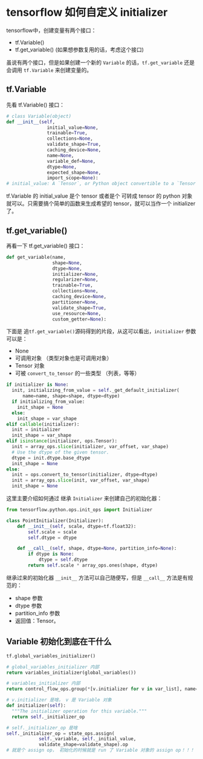 # tensorflow 如何自定义 initializer

tensorflow中，创建变量有两个接口：

* tf.Variable()
* tf.get_variable() (如果想参数复用的话，考虑这个接口)

虽说有两个接口，但是如果创建一个新的 `Variable` 的话，`tf.get_variable` 还是会调用 `tf.Variable` 来创建变量的。



## tf.Variable

先看 tf.Variable() 接口：

```python
# class Variable(object)
def __init__(self,
               initial_value=None,
               trainable=True,
               collections=None,
               validate_shape=True,
               caching_device=None,
               name=None,
               variable_def=None,
               dtype=None,
               expected_shape=None,
               import_scope=None):
# initial_value: A `Tensor`, or Python object convertible to a `Tensor`
```

tf.Variable 的 initial_value 是个 tensor 或者是个 可转成 tensor 的 python 对象就可以。只需要搞个简单的函数来生成希望的 tensor，就可以当作一个 initializer 了。



## tf.get_variable()

再看一下 tf.get_variable() 接口：

```python
def get_variable(name,
                 shape=None,
                 dtype=None,
                 initializer=None,
                 regularizer=None,
                 trainable=True,
                 collections=None,
                 caching_device=None,
                 partitioner=None,
                 validate_shape=True,
                 use_resource=None,
                 custom_getter=None):
```





下面是 追`tf.get_variable()`源码得到的片段，从这可以看出，`initializer` 参数可以是：

- None
- 可调用对象 （类型对象也是可调用对象）
- Tensor 对象
- 可被 `convert_to_tensor` 的一些类型 （列表，等等）

```python
if initializer is None:
  init, initializing_from_value = self._get_default_initializer(
      name=name, shape=shape, dtype=dtype)
  if initializing_from_value:
    init_shape = None
  else:
    init_shape = var_shape
elif callable(initializer):
  init = initializer
  init_shape = var_shape
elif isinstance(initializer, ops.Tensor):
  init = array_ops.slice(initializer, var_offset, var_shape)
  # Use the dtype of the given tensor.
  dtype = init.dtype.base_dtype
  init_shape = None
else:
  init = ops.convert_to_tensor(initializer, dtype=dtype)
  init = array_ops.slice(init, var_offset, var_shape)
  init_shape = None
```



这里主要介绍如何通过 继承 `Initializer` 来创建自己的初始化器：



```python
from tensorflow.python.ops.init_ops import Initializer

class PointInitializer(Initializer):
    def __init__(self, scale, dtype=tf.float32):
        self.scale = scale
        self.dtype = dtype

    def __call__(self, shape, dtype=None, partition_info=None):
        if dtype is None:
            dtype = self.dtype
        return self.scale * array_ops.ones(shape, dtype)
```

继承过来的初始化器 `__init__` 方法可以自己随便写，但是 `__call__` 方法是有规范的：

* shape 参数
* dtype 参数
* partition_info 参数
* 返回值：Tensor。



## Variable 初始化到底在干什么

```python
tf.global_variables_initializer()

# global_variables_initializer 内部
return variables_initializer(global_variables())

# variables_initializer 内部
return control_flow_ops.group(*[v.initializer for v in var_list], name=name)

# v.initializer 是啥， v 是 Variable 对象
def initializer(self):
  """The initializer operation for this variable."""
  return self._initializer_op

# self._initializer_op 是啥
self._initializer_op = state_ops.assign(
            self._variable, self._initial_value,
            validate_shape=validate_shape).op  
# 就是个 assign op， 初始化的时候就是 run 了 Variable 对象的 assign op！！！
```

